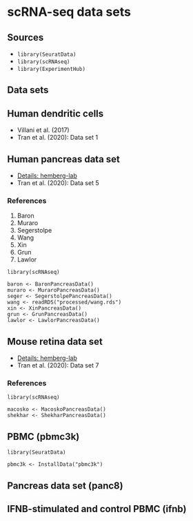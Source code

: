 # scRNA-seq data sets

## Sources

- `library(SeuratData)`
- `library(scRNAseq)`
- `library(ExperimentHub)`

## Data sets

## Human dendritic cells

- Villani et al. (2017) 
- Tran et al. (2020): Data set 1

## Human pancreas data set

- [Details: hemberg-lab](https://hemberg-lab.github.io/scRNA.seq.datasets/human/pancreas/)
- Tran et al. (2020): Data set 5

### References

1. Baron
2. Muraro
3. Segerstolpe
4. Wang
5. Xin
6. Grun
7. Lawlor

```{r}
library(scRNAseq)

baron <- BaronPancreasData()
muraro <- MuraroPancreasData()
seger <- SegerstolpePancreasData()
wang <- readRDS("processed/wang.rds")
xin <- XinPancreasData()
grun <- GrunPancreasData()
lawlor <- LawlorPancreasData()
```

## Mouse retina data set

- [Details: hemberg-lab](https://hemberg-lab.github.io/scRNA.seq.datasets/mouse/retina/)
- Tran et al. (2020): Data set 7

### References

```{r}
library(scRNAseq)

macosko <- MacoskoPancreasData()
shekhar <- ShekharPancreasData()
```

## PBMC (pbmc3k)

```{r}
library(SeuratData)

pbmc3k <- InstallData("pbmc3k")
```

## Pancreas data set (panc8)

## IFNB-stimulated and control PBMC (ifnb)
